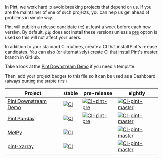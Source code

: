 In Pint, we work hard to avoid breaking projects that depend on us.
If you are the maintainer of one of such projects, you can
help us get ahead of problems in simple way.

Pint will publish a release candidate (rc) at least a week before each new
version. By default, `pip` does not install these versions unless a
[pre](https://pip.pypa.io/en/stable/cli/pip_install/#cmdoption-pre) option
is used so this will not affect your users.

In addition to your standard CI routines, create a CI that install Pint's
release candidates. You can also (or alternatively) create CI that install
Pint's master branch in GitHub.

Take a look at the [Pint Downstream Demo](https://github.com/hgrecco/pint-downstream-demo)
if you need a template.

Then, add your project badges to this file so it can be used as a Dashboard (always putting the stable first)

| Project | stable | pre-release | nightly |
| ----------------------------------------------------------------------- | --------------------------------------------------------------------------------------------------------------------------------------------------------------------- | ------------------------------------------------------------------------------------------------------------------------------------------------------------------------------------------------ | --------------------------------------------------------------------------------------------------------------------------------------------------------------------------------------------------------- |
| [Pint Downstream Demo](https://github.com/hgrecco/pint-downstream-demo) | [![CI](https://github.com/hgrecco/pint-downstream-demo/actions/workflows/ci.yml/badge.svg)](https://github.com/hgrecco/pint-downstream-demo/actions/workflows/ci.yml) | [![CI-pint-pre](https://github.com/hgrecco/pint-downstream-demo/actions/workflows/ci-pint-pre.yml/badge.svg)](https://github.com/hgrecco/pint-downstream-demo/actions/workflows/ci-pint-pre.yml) | [![CI-pint-master](https://github.com/hgrecco/pint-downstream-demo/actions/workflows/ci-pint-master.yml/badge.svg)](https://github.com/hgrecco/pint-downstream-demo/actions/workflows/ci-pint-master.yml) |
| [Pint Pandas](https://github.com/hgrecco/pint-pandas) | [![CI](https://github.com/hgrecco/pint-pandas/actions/workflows/ci.yml/badge.svg)](https://github.com/hgrecco/pint-pandas/actions/workflows/ci.yml) | [![CI-pint-pre](https://github.com/hgrecco/pint-pandas/actions/workflows/ci-pint-pre.yml/badge.svg)](https://github.com/hgrecco/pint-pandas/actions/workflows/ci-pint-pre.yml) | [![CI-pint-master](https://github.com/hgrecco/pint-pandas/actions/workflows/ci-pint-master.yml/badge.svg)](https://github.com/hgrecco/pint-pandas/actions/workflows/ci-pint-master.yml) |
| [MetPy](https://github.com/Unidata/MetPy) | [![CI](https://github.com/Unidata/MetPy/actions/workflows/tests-pypi.yml/badge.svg)](https://github.com/Unidata/MetPy/actions/workflows/tests-pypi.yml) | | [![CI-pint-master](https://github.com/Unidata/MetPy/actions/workflows/nightly-builds.yml/badge.svg)](https://github.com/Unidata/MetPy/actions/workflows/nightly-builds.yml) |
| [pint-xarray](https://github.com/xarray-contrib/pint-xarray) | [![CI](https://github.com/xarray-contrib/pint-xarray/actions/workflows/ci.yml/badge.svg)](https://github.com/xarray-contrib/pint-xarray/actions/workflows/ci.yml) | | [![CI-pint-master](https://github.com/xarray-contrib/pint-xarray/actions/workflows/nightly.yml/badge.svg)](https://github.com/xarray-contrib/pint-xarray/actions/workflows/nightly.yml) |
